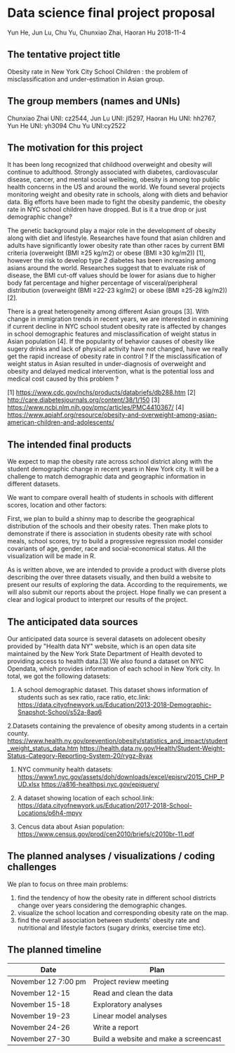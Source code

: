 Data science final project proposal
================
Yun He, Jun Lu, Chu Yu, Chunxiao Zhai, Haoran Hu
2018-11-4

The tentative project title
---------------------------

Obesity rate in New York City School Children : the problem of misclassification and under-estimation in Asian group.

The group members (names and UNIs)
----------------------------------

Chunxiao Zhai UNI: cz2544, Jun Lu UNI: jl5297, Haoran Hu UNI: hh2767, Yun He UNI: yh3094 Chu Yu UNI:cy2522

The motivation for this project
-------------------------------

It has been long recognized that childhood overweight and obesity will continue to adulthood. Strongly associated with diabetes, cardiovascular disease, cancer, and mental social wellbeing, obesity is among top public health concerns in the US and around the world. We found several projects monitoring weight and obesity rate in schools, along with diets and behavior data. Big efforts have been made to fight the obesity pandemic, the obesity rate in NYC school children have dropped. But is it a true drop or just demographic change?

The genetic background play a major role in the development of obesity along with diet and lifestyle. Researches have found that asian children and adults have significantly lower obesity rate than other races by current BMI criteria (overweight (BMI ≥25 kg/m2) or obese (BMI ≥30 kg/m2)) \[1\], however the risk to develop type 2 diabetes has been increasing among asians around the world. Researches suggest that to evaluate risk of disease, the BMI cut-off values should be lower for asians due to higher body fat percentage and higher percentage of visceral/peripheral distribution (overweight (BMI ≥22-23 kg/m2) or obese (BMI ≥25-28 kg/m2)) \[2\].

There is a great heterogeneity among different Asian groups \[3\]. With change in immigration trends in recent years, we are interested in examining if current decline in NYC school student obesity rate is affected by changes in school demographic features and misclassification of weight status in Asian population \[4\]. If the popularity of behavior causes of obesity like sugery drinks and lack of physical activity have not changed, have we really get the rapid increase of obesity rate in control ? If the misclassification of weight status in Asian resulted in under-diagnosis of overweight and obesity and delayed medical intervention, what is the potential loss and medical cost caused by this problem ?

\[1\] <https://www.cdc.gov/nchs/products/databriefs/db288.htm> \[2\] <http://care.diabetesjournals.org/content/38/1/150> \[3\] <https://www.ncbi.nlm.nih.gov/pmc/articles/PMC4410367/> \[4\] <https://www.apiahf.org/resource/obesity-and-overweight-among-asian-american-children-and-adolescents/>

The intended final products
---------------------------

We expect to map the obesity rate across school district along with the student demographic change in recent years in New York city. It will be a challenge to match demographic data and geographic information in different datasets.

We want to compare overall health of students in schools with different scores, location and other factors:

First, we plan to build a shinny map to describe the geographical distribution of the schools and their obesity rates. Then make plots to demonstrate if there is association in students obesity rate with school meals, school scores, try to build a progressive regression model consider covariants of age, gender, race and social-economical status. All the visualization will be made in R.

As is written above, we are intended to provide a product with diverse plots describing the over three datasets visually, and then build a website to present our results of exploring the data. According to the requirements, we will also submit our reports about the project. Hope finally we can present a clear and logical product to interpret our results of the project.

The anticipated data sources
----------------------------

Our anticipated data source is several datasets on adolecent obesity provided by "Health data NY" website, which is an open data site maintained by the New York State Department of Health devoted to providing access to health data.\[3\] We also found a dataset on NYC Opendata, which provides information of each school in New York city. In total, we got the following datasets:

1.  A school demographic dataset. This dataset shows information of students such as sex ratio, race ratio, etc.link: <https://data.cityofnewyork.us/Education/2013-2018-Demographic-Snapshot-School/s52a-8aq6>

2.Datasets containing the prevalence of obesity among students in a certain county. <https://www.health.ny.gov/prevention/obesity/statistics_and_impact/student_weight_status_data.htm> <https://health.data.ny.gov/Health/Student-Weight-Status-Category-Reporting-System-20/rygz-8yax>

1.  NYC community health datasets: <https://www1.nyc.gov/assets/doh/downloads/excel/episrv/2015_CHP_PUD.xlsx> <https://a816-healthpsi.nyc.gov/epiquery/>

2.  A dataset showing location of each school.link: <https://data.cityofnewyork.us/Education/2017-2018-School-Locations/p6h4-mpyy>

3.  Cencus data about Asian population: <https://www.census.gov/prod/cen2010/briefs/c2010br-11.pdf>

The planned analyses / visualizations / coding challenges
---------------------------------------------------------

We plan to focus on three main problems:

1.  find the tendency of how the obesity rate in different school districts change over years considering the demographic changes.
2.  visualize the school location and corresponding obesity rate on the map.
3.  find the overall association between students' obesity rate and nutritional and lifestyle factors (sugary drinks, exercise time etc).

The planned timeline
--------------------

| Date                | Plan                                  |
|---------------------|---------------------------------------|
| November 12 7:00 pm | Project review meeting                |
| November 12-15      | Read and clean the data               |
| November 15-18      | Exploratory analyses                  |
| November 19-23      | Linear model analyses                 |
| November 24-26      | Write a report                        |
| November 27-30      | Build a website and make a screencast |
